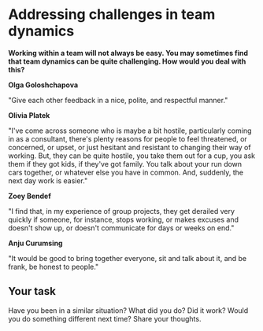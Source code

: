 # Addressing challenges in team dynamics

**Working within a team will not always be easy. You may sometimes find that team dynamics can be quite challenging. How would you deal with this?**

**Olga Goloshchapova**

"Give each other feedback in a nice, polite, and respectful manner."

**Olivia Platek**

"I've come across someone who is maybe a bit hostile, particularly coming in as a consultant, there's plenty reasons for people to feel threatened, or concerned, or upset, or just hesitant and resistant to changing their way of working. But, they can be quite hostile, you take them out for a cup, you ask them if they got kids, if they've got family. You talk about your run down cars together, or whatever else you have in common. And, suddenly, the next day work is easier."

**Zoey Bendef**

"I find that, in my experience of group projects, they get derailed very quickly if someone, for instance, stops working, or makes excuses and doesn't show up, or doesn't communicate for days or weeks on end."

**Anju Curumsing**

"It would be good to bring together everyone, sit and talk about it, and be frank, be honest to people."

## Your task
Have you been in a similar situation? What did you do? Did it work? Would you do something different next time? Share your thoughts.